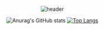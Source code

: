 <div align="center">
  
  ![header](https://capsule-render.vercel.app/api?type=waving&color=auto&height=300&section=header&text=Kim%20Haena&fontSize=80&animation=fadeIn)
</div>

<span align="center">
  
  ![Anurag's GitHub stats](https://github-readme-stats.vercel.app/api?username=kimhn0605&show_icons=true&theme=radical)
  [![Top Langs](https://github-readme-stats.vercel.app/api/top-langs/?username=kimhn0605&layout=compact)](https://github.com/anuraghazra/github-readme-stats)

</span>

